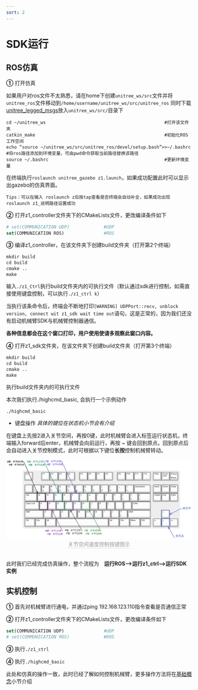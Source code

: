 ```yaml
---
sort: 2
---
```


# SDK运行

## ROS仿真

**①** 打开仿真

如果用户对ros文件不太熟悉，请在home下创建`unitree_ws/src`文件并将`unitree_ros`文件移动到`/home/username/unitree_ws/src/unitree_ros`
同时下载[unitree_legged_msgs](https://github.com/unitreerobotics/unitree_ros_to_real)放入`unitree_ws/src/`目录下

```shell
cd ~/unitree_ws                                             #打开该文件夹
catkin_make                                                 #初始化ROS工作空间
echo “source ~/unitree_ws/src/unitree_ros/devel/setup.bash”>>~/.bashrc     #将ros路径添加到环境变量，可由pwd命令获取当前路径替换该路径
source ~/.bashrc                                            #更新环境变量
```

在终端执行`roslaunch unitree_gazebo z1.launch`，如果成功配置此时可以显示出gazebo的仿真界面。

```text
Tips：可以在输入 roslaunch z后按tap查看是否终端会自动补全，如果成功出现roslaunch z1_说明路径设置成功
```

**②** 打开z1_controller文件夹下的CMakeLists文件，更改编译条件如下

```cmake
# set(COMMUNICATION UDP)             #UDP
set(COMMUNICATION ROS)               #ROS
```

**③** 编译z1_controller，在该文件夹下创建build文件夹（打开第2个终端）

```shell
mkdir build
cd build
cmake ..
make
```

输入`./z1_Ctrl`执行build文件夹内的可执行文件（默认通过sdk进行控制，如需直接使用键盘控制，可以执行`./z1_ctrl k`）


当执行该条命令后，终端会不断地打印`[WARNING] UDPPort::recv, unblock version, connect wit z1_sdk wait time out`语句，这是正常的，因为我们还没有启动机械臂SDK与机械臂控制器通信。

**各种信息都会在这个窗口打印，用户使用使请多观察此窗口内容。**

**④** 打开z1_sdk文件夹，在该文件夹下创建build文件夹（打开第3个终端）

```shell
mkdir build
cd build
cmake ..
make
```

执行build文件夹内的可执行文件

本次我们执行./highcmd_basic, 会执行一个示例动作

```shell
./highcmd_basic
```

+ 键盘操作 *具体的键位在状态机小节会有介绍*

在键盘上先按2进入关节空间，再按0键，此时机械臂会进入标签运行状态机，终端输入forward后enter，机械臂会向前运行，再按 ~ 键会回到原点。回到原点后会自动进入关节控制模式，此时可根据以下键位**长按**控制机械臂转动。

<center>
<img src="../img/joint_keyboard.png" style="zoom:100%" alt=" 图片不见了。。。 "/>
<br>
<div style="color:orange; border-bottom: 0.1px solid #d9d9d9;
display: inline-block;
color: #999;
padding: 1px;">关节空间速度控制按键图示</div>
</center>
<br>

此时我们已经完成仿真操作，整个流程为&emsp;**运行ROS-->运行z1_ctrl-->运行SDK实例**

## 实机控制

**①** 首先对机械臂进行通电，并通过ping 192.168.123.110指令查看是否通信正常

**②** 打开z1_controller文件夹下的CMakeLists文件，更改编译条件如下

```cmake
set(COMMUNICATION UDP)               #UDP
# set(COMMUNICATION ROS)             #ROS
```

**③** 执行`./z1_ctrl`

**④** 执行`./highcmd_basic`

此处和仿真的操作一致，此时已经了解如何控制机械臂，更多操作方法将在[基础概念](../2-basic/sdk.md)小节介绍
